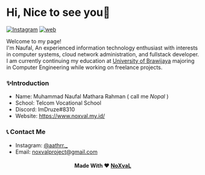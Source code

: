# Hi, Nice to see you👋

[![Instagram](https://img.shields.io/badge/aathrr.-%23E4405F.svg?label=&logo=instagram&style=flat-square&logoColor=ffffff)](https://www.instagram.com/aathrr._/)
[![web](https://img.shields.io/badge/%F0%9F%8C%90-noxval.biz.id-blue)](https://noxval.biz.id)

Welcome to my page! <br>
I'm Naufal, An experienced information technology enthusiast with interests in computer systems, cloud network administration, and fullstack developer. I am currently continuing my education at [University of Brawijaya](https://www.linkedin.com/school/universitas-brawijaya/about/) majoring in Computer Engineering while working on freelance projects.




### ✨Introduction
- Name: Muhammad Naufal Mathara Rahman ( call me *Nopal* )
- School: Telcom Vocational School
- Discord: ImDruze#8310
- Website: https://www.noxval.my.id/

### 📞 Contact Me
- Instagram: [@aathrr._](https://www.instagram.com/aathrr._/)
- Email: [noxvalproject@gmail.com](mailto://noxvalproject@gmail.com)

<h4 align="center">Made With &#10084;&#65039; <a href="https://instagram.com/aathrr._/">NoXvaL</a>
